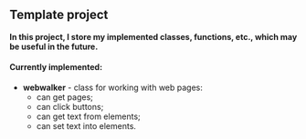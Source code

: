 ## Template project
**In this project, I store my implemented classes, functions, etc., which may be useful in the future.**

#### Currently implemented:
+ **webwalker** - class for working with web pages:
  + can get pages;
  + can click buttons;
  + can get text from elements;
  + can set text into elements.